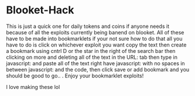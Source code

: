 # Blooket-Hack
This is just a quick one for daily tokens and coins if anyone needs it because of all the exploits currently being banend on blooket.
All of these have to be made into bookmarklets if your not sure how to do that all you have to do is click on whichever exploit you want copy the text 
then create a bookmark using cntrl D or the star in the right of the search bar then clicking on more and deleting all of the text in the URL: tab 
then type in javascript: and paste all of the text right have javascript: with no spaces in between javascript: and the code, then click save or
add bookmark and you should be good to go.. . Enjoy your bookmarklet exploits!


I love making these lol
